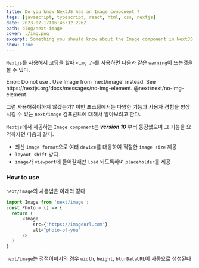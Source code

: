 ```yaml
---
title: Do you know NextJS has an Image component ?
tags: [javascript, typescript, react, html, css, nextjs]
date: 2023-07-17T16:46:32.226Z
path: blog/next-image
cover: ./img.png
excerpt: Something you should know about the Image component in NextJS
show: true
---
```


`Nextjs`를 사용해서 코딩을 할때 `<img />`를 사용하면 다음과 같은 `warning`이 뜨는것을 볼 수 있다.

<div class="quote">
Error: Do not use <img />. Use Image from 'next/image' instead. See https://nextjs.org/docs/messages/no-img-element.  @next/next/no-img-element
</div>

그럼 사용해줘야하지 않겠는가? 이번 포스팅에서는 다양한 기능과 사용자 경험을 향상시킬 수 있는 `next/image` 컴포넌트에 대해서 알아보려고 한다.  

`Nextjs`에서 제공하는 `Image component`는 _**version 10**_ 부터 등장했으며 그 기능을 요약하자면 다음과 같다. 
- 최신 `image format`으로 여러 `device`를 대응하여 적절한 `image size` 제공
- `layout shift` 방지 
- `image`가 `viewport`에 들어갈때만 `load` 되도록하며 `placeholder`를 제공 


### How to use
`next/image`의  사용법은 아래와 같다
```javascript
import Image from 'next/image';
const Photo = () => {
  return (
      <Image
          src={'https://imageurl.com'}
          alt="photo-of-you"
      />
  )
}
```

`next/image`는 정적이미지의 경우 `width`, `height`, `blurDataURL`이 자동으로 생성된다 